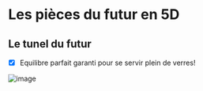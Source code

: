# Les pièces du futur en 5D

 ## Le tunel du futur
 
- [x] Equilibre parfait garanti pour se servir plein de verres!


![image](https://user-images.githubusercontent.com/34739829/38326418-0e8a9d84-3846-11e8-8df6-b3d6484ba2de.png)

